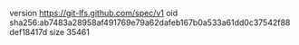 version https://git-lfs.github.com/spec/v1
oid sha256:ab7483a28958af491769e79a62dafeb167b0a533a61dd0c37542f88def18417d
size 35461
